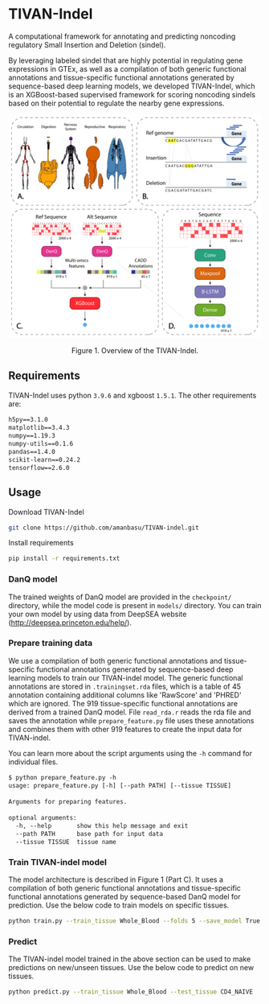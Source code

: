 # TIVAN-Indel
A computational framework for annotating and predicting noncoding regulatory Small Insertion and Deletion (sindel).

By leveraging labeled sindel that are highly potential in regulating gene expressions in GTEx, as well as a compilation of both generic functional annotations and tissue-specific functional annotations generated by sequence-based deep learning models, we developed TIVAN-Indel, which is an XGBoost-based supervised framework for scoring noncoding sindels based on their potential to regulate the nearby gene expressions. 

<p align="center"><img src="res/overview.png"/></p>
<p align="center">Figure 1. Overview of the TIVAN-Indel.</p>

## Requirements

TIVAN-Indel uses python `3.9.6` and xgboost `1.5.1`. The other requirements are:

```
h5py==3.1.0
matplotlib==3.4.3
numpy==1.19.3
numpy-utils==0.1.6
pandas==1.4.0
scikit-learn==0.24.2
tensorflow==2.6.0
```

## Usage

Download TIVAN-Indel

```bash
git clone https://github.com/amanbasu/TIVAN-indel.git
```

Install requirements

```bash
pip install -r requirements.txt
```

### DanQ model

The trained weights of DanQ model are provided in the `checkpoint/` directory, while the model code is present in `models/` directory. You can train your own model by using data from DeepSEA website (http://deepsea.princeton.edu/help/).

### Prepare training data

We use a compilation of both generic functional annotations and tissue-specific functional annotations generated by sequence-based deep learning models to train our TIVAN-indel model. The generic functional annotations are stored in `.trainingset.rda` files, which is a table of 45 annotation containing additional columns like 'RawScore' and 'PHRED' which are ignored. The 919 tissue-specific functional annotations are derived from a trained DanQ model. File `read_rda.r` reads the rda file and saves the annotation while `prepare_feature.py` file uses these annotations and combines them with other 919 features to create the input data for TIVAN-indel.

You can learn more about the script arguments using the `-h` command for individual files.

```
$ python prepare_feature.py -h
usage: prepare_feature.py [-h] [--path PATH] [--tissue TISSUE]

Arguments for preparing features.

optional arguments:
  -h, --help       show this help message and exit
  --path PATH      base path for input data
  --tissue TISSUE  tissue name
```

### Train TIVAN-indel model

The model architecture is described in Figure 1 (Part C). It uses a compilation of both generic functional annotations and tissue-specific functional annotations generated by sequence-based DanQ model for prediction. Use the below code to train models on specific tissues.

```bash
python train.py --train_tissue Whole_Blood --folds 5 --save_model True
```

### Predict

The TIVAN-indel model trained in the above section can be used to make predictions on new/unseen tissues. Use the below code to predict on new tissues.

```bash
python predict.py --train_tissue Whole_Blood --test_tissue CD4_NAIVE
```
